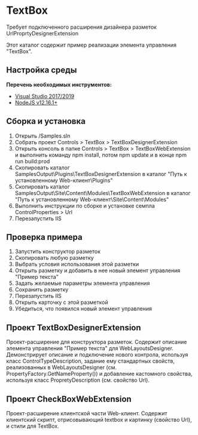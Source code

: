 ﻿# TextBox

Требует подключенного расширения дизайнера разметок UrlProprtyDesignerExtension

Этот каталог содержит пример реализации элемента управления "TextBox".

## Настройка среды

**Перечень необходимых инструментов:** 
* [Visual Studio 2017/2019](https://www.visualstudio.com)
* [NodeJS v12.16.1+](https://nodejs.org/en/)

## Сборка и установка

1. Открыть /Samples.sln
2. Собрать проект Controls > TextBox > TextBoxDesignerExtension
3. Открыть консоль в папке Controls > TextBox > TextBoxWebExtension и выполнить команду npm install, потом  npm update и в конце npm run build:prod
4. Скопировать каталог SamplesOutput\Plugins\TextBoxDesignerExtension в каталог "Путь к установленному Web-клиент\Plugins"
5. Скопировать каталог SamplesOutput\Site\Content\Modules\TextBoxWebExtension в каталог "Путь к установленному Web-клиент\Site\Content\Modules"
6. Выполнить инструкции по сборке и установке семпла ControlProperties > Url
7. Перезапустить IIS

## Проверка примера

1. Запустить конструктор разметок
2. Скопировать любую разметку
3. Выбрать условия использования этой разметки
4. Открыть разметку и добавить в нее новый элемент управления "Пример текста"
5. Задать желаемые параметры элемента управления
6. Сохранить разметку
7. Перезапустить IIS
8. Открыть карточку с этой разметкой
9. Убедиться, что появился новый элемент управления

## Проект TextBoxDesignerExtension

Проект-расширение для конструктора разметок. Содержит описание элемента управления "Пример текста" для WebLayoutsDesigner.
Демонстрирует описание и подключение нового контрола, используя класс ControlTypeDescription, 
задание ему стандартных свойств, реализованных в  WebLayoutsDesigner (см. PropertyFactory.GetNameProperty()) и
добавление кастомного свойства, используя класс PropretyDescription (см. свойство Url). 

## Проект CheckBoxWebExtension

Проект-расширение клиентской части Web-клиент. Содержит клиентский скрипт, отрисовывающий textbox и картинку (свойство Url), и стили для TextBox. 